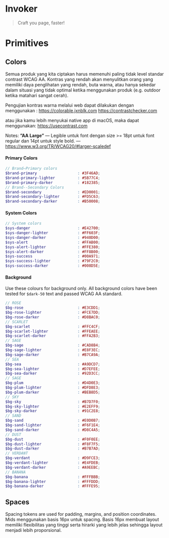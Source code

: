 # Invoker
> Craft you page, faster!

# Primitives
## Colors
Semua produk yang kita ciptakan harus memenuhi paling tidak level standar contrast WCAG AA. Kontras yang rendah akan menyulitkan orang yang memiliki daya penglihatan yang rendah, buta warna, atau hanya sekedar dalam situasi yang tidak optimal ketika menggunakan produk (e.g. outdoor ketika matahari sangat cerah).

Pengujian kontras warna melalui web dapat dilakukan dengan menggunakan :
https://colorable.jxnblk.com
https://contrastchecker.com

atau jika kamu lebih menyukai native app di macOS, maka dapat menggunakan:
https://usecontrast.com

Notes: **”AA Large”** — Legible untuk font dengan size >= 18pt untuk font regular dan 14pt untuk style bold. — https://www.w3.org/TR/WCAG20/#larger-scaledef

#### Primary Colors
``` scss
// Brand—Primary colors
$brand-primary            	    : #3F46AD;
$brand-primary-lighter    	    : #5B77C4;
$brand-primary-darker     	    : #182385;
// Brand--Secondary Colors
$brand-secondary                : #ED0001;
$brand-secondary-lighter        : #FD5C63;
$brand-secondary-darker         : #B50008;
```

#### System Colors
```scss
// System colors
$sys-danger                 	: #E42700;
$sys-danger-lighter         	: #FF603F;
$sys-danger-darker          	: #940D00;
$sys-alert                  	: #FFAB00;
$sys-alert-lighter          	: #FFE380;
$sys-alert-darker           	: #FF8B00;
$sys-success                	: #00A971;
$sys-success-lighter        	: #79F2C0;
$sys-success-darker         	: #008D5E;
```

#### Background
Use these colours for background only. All background colors have been tested for `$dark-50` text and passed WCAG AA standard.
```scss
// ROSE
$bg-rose                    	: #E3CDD1;
$bg-rose-lighter            	: #FCE7DD;
$bg-rose-darker             	: #D8BAC0;
// SCARLET
$bg-scarlet                 	: #FFC4CF;
$bg-scarlet-lighter         	: #FFEAEE;
$bg-scarlet-darker          	: #FFA2B3;
// SAGE
$bg-sage                    	: #CAD8B4;
$bg-sage-lighter            	: #E8F3EC;
$bg-sage-darker             	: #B7CA9A;
// SEA
$bg-sea                     	: #A9DCD7;
$bg-sea-lighter             	: #D7EFEE;
$bg-sea-darker              	: #92D3CC;
// SAGE
$bg-plum                    	: #D4D0E3;
$bg-plum-lighter            	: #DFD8E3;
$bg-plum-darker             	: #BEB8D5;
// SKY
$bg-sky                     	: #B7D7F0;
$bg-sky-lighter             	: #E2EFF9;
$bg-sky-darker              	: #91C2E8;
// SAND
$bg-sand                    	: #E0D0B7;
$bg-sand-lighter            	: #F6F1E4;
$bg-sand-darker             	: #D8C4A5;
// DUST
$bg-dust                    	: #F0F0EE;
$bg-dust-lighter            	: #F8F7F5;
$bg-dust-darker             	: #B7B7AD;
// VERDANT
$bg-verdant                 	: #D9FCE3;
$bg-verdant-lighter         	: #E4FDEB;
$bg-verdant-darker          	: #A9EEBC;
// BANANA
$bg-banana                  	: #FFFBBB;
$bg-banana-lighter          	: #FFFDDD;
$bg-banana-darker           	: #FFFE95;
```

## Spaces
Spacing tokens are used for padding, margins, and position coordinates. Mids menggunakan basis 16px untuk spacing. Basis 16px membuat layout memiliki flexibilitas yang tinggi serta hirarki yang lebih jelas sehingga layout menjadi lebih proporsional.
